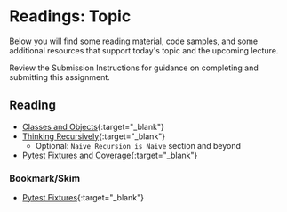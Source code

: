# Readings: Topic

Below you will find some reading material, code samples, and some additional resources that support today's topic and the upcoming lecture.

Review the Submission Instructions for guidance on completing and submitting this assignment.

## Reading

- [Classes and Objects](https://www.learnpython.org/en/Classes_and_Objects){:target="_blank"}
- [Thinking Recursively](https://realpython.com/python-thinking-recursively/){:target="_blank"}
    - Optional: `Naive Recursion is Naive` section and beyond
- [Pytest Fixtures and Coverage](https://www.linuxjournal.com/content/python-testing-pytest-fixtures-and-coverage){:target="_blank"}


### Bookmark/Skim

- [Pytest Fixtures](https://docs.pytest.org/en/latest/fixture.html){:target="_blank"}
